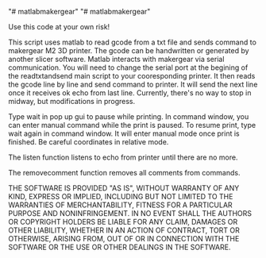 "# matlabmakergear" 
"# matlabmakergear" 

Use this code at your own risk!

This script uses matlab to read gcode from a txt file and sends command to makergear M2 3D printer. The gcode can be handwritten or generated by another slicer software. Matlab interacts with makergear via serial communication. You will need to change the serial port at the begining of the readtxtandsend main script to your cooresponding printer. It then reads the gcode line by line and send command to printer. It will send the next line once it receives ok echo from last line. Currently, there's no way to stop in midway, but modifications in progress.

Type wait in pop up gui to pause while printing. In command window, you can enter manual command while the print is paused. To resume print, type wait again in command window. It will enter manual mode once print is finished. Be careful coordinates in relative mode.

The listen function listens to echo from printer until there are no more.

The removecomment function removes all comments from commands.

THE SOFTWARE IS PROVIDED "AS IS", WITHOUT WARRANTY OF ANY KIND, EXPRESS OR
IMPLIED, INCLUDING BUT NOT LIMITED TO THE WARRANTIES OF MERCHANTABILITY,
FITNESS FOR A PARTICULAR PURPOSE AND NONINFRINGEMENT. IN NO EVENT SHALL THE
AUTHORS OR COPYRIGHT HOLDERS BE LIABLE FOR ANY CLAIM, DAMAGES OR OTHER
LIABILITY, WHETHER IN AN ACTION OF CONTRACT, TORT OR OTHERWISE, ARISING FROM,
OUT OF OR IN CONNECTION WITH THE SOFTWARE OR THE USE OR OTHER DEALINGS IN
THE SOFTWARE.
